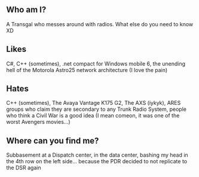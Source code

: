## Who am I?
 A Transgal who messes around with radios. What else do you need to know XD

Likes
-------
C#, C++ (sometimes), .net compact for Windows mobile 6, the unending hell of the Motorola Astro25 network architecture (I love the pain)

Hates
------
C++ (sometimes), The Avaya Vantage K175 G2, The AXS (iykyk), ARES groups who claim they are secondary to any Trunk Radio System, people who think a Civil War is a good idea (I mean comeon, it was one of the worst Avengers movies...)

Where can you find me?
------
Subbasement at a Dispatch center, in the data center, bashing my head in the 4th row on the left side... because the PDR decided to not replicate to the DSR again
